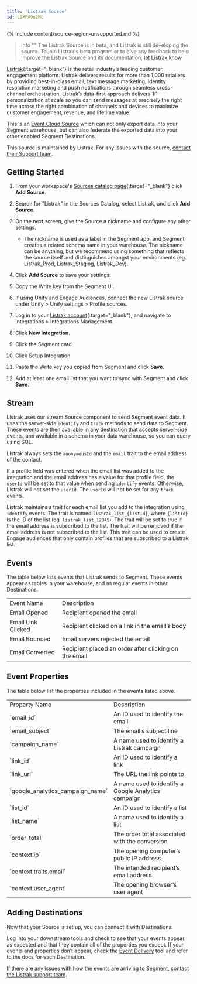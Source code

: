 ```yaml
---
title: 'Listrak Source'
id: L9XPA9n2Mc
---
```

{% include content/source-region-unsupported.md %}

> info ""
> The Listrak Source is in beta, and Listrak is still developing the source. To join Listrak's beta program or to give any feedback to help improve the Listrak Source and its documentation, [let Listrak know](mailto:support@listrak.com).

[Listrak](https://www.listrak.com/?utm_source=segmentio&utm_medium=docs&utm_campaign=partners){:target="_blank”} is the retail industry’s leading customer engagement platform. Listrak delivers results for more than 1,000 retailers by providing best-in-class email, text message marketing, identity resolution marketing and push notifications through seamless cross-channel orchestration. Listrak’s data-first approach delivers 1:1 personalization at scale so you can send messages at precisely the right time across the right combination of channels and devices to maximize customer engagement, revenue, and lifetime value.

This is an [Event Cloud Source](/docs/sources/#event-cloud-sources) which can not only export data into your Segment warehouse, but can also federate the exported data into your other enabled Segment Destinations.

This source is maintained by Listrak. For any issues with the source, [contact their Support team](mailto:support@listrak.com).

## Getting Started

1. From your workspace's [Sources catalog page](https://app.segment.com/goto-my-workspace/sources/catalog){:target="_blank"} click **Add Source**.
2. Search for "Listrak" in the Sources Catalog, select Listrak, and click **Add Source**.
3. On the next screen, give the Source a nickname and configure any other settings.

   - The nickname is used as a label in the Segment app, and Segment creates a related schema name in your warehouse. The nickname can be anything, but we recommend using something that reflects the source itself and distinguishes amongst your environments (eg. Listrak_Prod, Listrak_Staging, Listrak_Dev).

4. Click **Add Source** to save your settings.
5. Copy the Write key from the Segment UI.
6. If using Unify and Engage Audiences, connect the new Listrak source under Unify > Unify settings > Profile sources.
7.  Log in to your [Listrak account](https://admin.listrak.com){:target="_blank"}, and navigate to Integrations > Integrations Management.
8. Click **New Integration**.
9. Click the Segment card
10. Click Setup Integration
11. Paste the Write key you copied from Segment and click **Save**.
12. Add at least one email list that you want to sync with Segment and click **Save**.

## Stream

Listrak uses our stream Source component to send Segment event data. It uses the server-side `identify` and `track` methods to send data to Segment. These events are then available in any destination that accepts server-side events, and available in a schema in your data warehouse, so you can query using SQL.

Listrak always sets the `anonymousId` and the `email` trait to the email address of the contact.

If a profile field was entered when the email list was added to the integration and the email address has a value for that profile field, the `userId` will be set to that value when sending `identify` events. Otherwise, Listrak will not set the `userId`. The `userId` will not be set for any `track` events. 

Listrak maintains a trait for each email list you add to the integration using `identify` events. The trait is named `listrak_list_{listId}`, where `{listId}` is the ID of the list (eg. `listrak_list_12345`). The trait will be set to true if the email address is subscribed to the list. The trait will be removed if the email address is not subscribed to the list. This trait can be used to create Engage audiences that only contain profiles that are subscribed to a Listrak list.

## Events

The table below lists events that Listrak sends to Segment. These events appear as tables in your warehouse, and as regular events in other Destinations.

<table>
  <tr>
   <td>Event Name</td>
   <td>Description</td>
  </tr>
  <tr>
   <td>Email Opened</td>
   <td>Recipient opened the email</td>
  </tr>
  <tr>
   <td>Email Link Clicked</td>
   <td>Recipient clicked on a link in the email’s body</td>
  </tr>
  <tr>
   <td>Email Bounced</td>
   <td>Email servers rejected the email</td>
  </tr>
  <tr>
   <td>Email Converted</td>
   <td>Recipient placed an order after clicking on the email</td>
  </tr>
</table>

## Event Properties

The table below list the properties included in the events listed above.

<table>
  <tr>
   <td>Property Name</td>
   <td>Description</td>
  </tr>
  <tr>
   <td>`email_id`</td>
   <td>An ID used to identify the email</td>
  </tr>
  <tr>
   <td>`email_subject`</td>
   <td>The email’s subject line</td>
  </tr>
  <tr>
   <td>`campaign_name`</td>
   <td>A name used to identify a Listrak campaign</td>
  </tr>
  <tr>
   <td>`link_id`</td>
   <td>An ID used to identify a link</td>
  </tr>
  <tr>
   <td>`link_url`</td>
   <td>The URL the link points to</td>
  </tr>
  <tr>
   <td>`google_analytics_campaign_name`</td>
   <td>A name used to identify a Google Analytics campaign</td>
  </tr>
  <tr>
   <td>`list_id`</td>
   <td>An ID used to identify a list</td>
  </tr>
  <tr>
   <td>`list_name`</td>
   <td>A name used to identify a list</td>
  </tr>
  <tr>
   <td>`order_total`</td>
   <td>The order total associated with the conversion</td>
  </tr>
  <tr>
   <td>`context.ip`</td>
   <td>The opening computer’s public IP address</td>
  </tr>
  <tr>
   <td>`context.traits.email`</td>
   <td>The intended recipient’s email address</td>
  </tr>
  <tr>
   <td>`context.user_agent`</td>
   <td>The opening browser’s user agent</td>
  </tr>
</table>

## Adding Destinations

Now that your Source is set up, you can connect it with Destinations.

Log into your downstream tools and check to see that your events appear as expected and that they contain all of the properties you expect. If your events and properties don’t appear, check the [Event Delivery](/docs/connections/event-delivery/) tool and refer to the docs for each Destination.

If there are any issues with how the events are arriving to Segment, [contact the Listrak support team](mailto:support@listrak.com).
